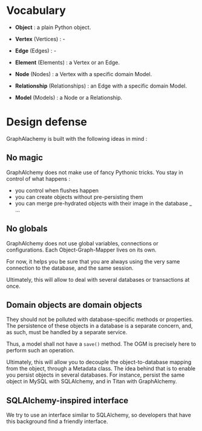 # Vocabulary

- **Object** : a plain Python object.

- **Vertex** (Vertices) : -
- **Edge** (Edges) : -
- **Element** (Elements) : a Vertex or an Edge.

- **Node** (Nodes) : a Vertex with a specific domain Model.
- **Relationship** (Relationships) : an Edge with a specific domain Model.
- **Model** (Models) : a Node or a Relationship.


# Design defense

GraphAlachemy is built with the following ideas in mind :


## No magic

GraphAlchemy does not make use of fancy Pythonic tricks. You stay in control of
what happens :
- you control when flushes happen
- you can create objects without pre-persisting them
- you can merge pre-hydrated objects with their image in the database
_ ...


## No globals

GraphAlchemy does not use global variables, connections or configurations. Each
Object-Graph-Mapper lives on its own.

For now, it helps you be sure that you are always using the very same connection
to the database, and the same session.

Ultimately, this will allow to deal with several databases or transactions at once.


## Domain objects are domain objects

They should not be polluted with database-specific methods or properties. The
persistence of these objects in a database is a separate concern, and, as such,
must be handled by a separate service.

Thus, a model shall not have a `save()` method. The OGM is precisely here to
perform such an operation.

Ultimately, this will allow you to decouple the object-to-database mapping from
the object, through a Metadata class. The idea behind that is to enable you
persist objects in several databases. For instance, persist the same object
in MySQL with SQLAlchemy, and in Titan with GraphAlchemy.


## SQLAlchemy-inspired interface

We try to use an interface similar to SQLAlchemy, so developers that have this
background find a friendly interface.

